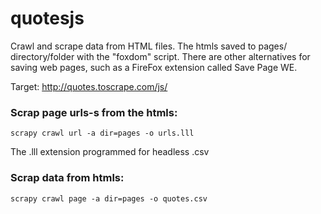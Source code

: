 # quotesjs

Crawl and scrape data from HTML files. The htmls saved to pages/ directory/folder with the "foxdom" script. There are other alternatives for saving web pages, such as a FireFox extension called Save Page WE.

Target: http://quotes.toscrape.com/js/


### Scrap page urls-s from the htmls:
```
scrapy crawl url -a dir=pages -o urls.lll
```
The .lll extension programmed for headless .csv


### Scrap data from htmls:
```
scrapy crawl page -a dir=pages -o quotes.csv
```

